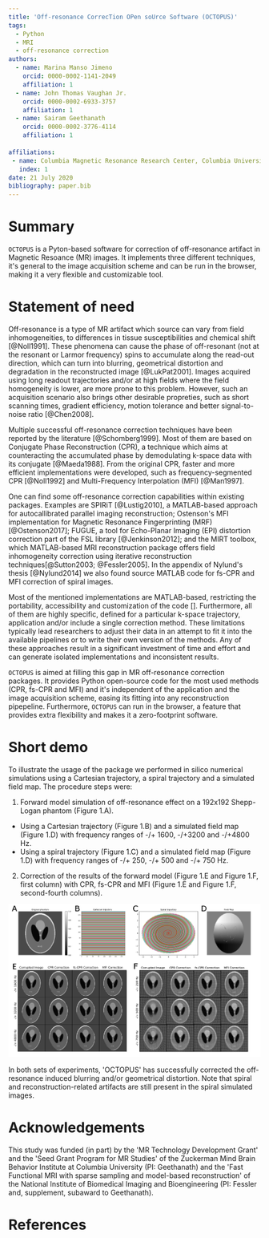 ```yaml
---
title: 'Off-resonance CorrecTion OPen soUrce Software (OCTOPUS)'
tags:
  - Python
  - MRI
  - off-resonance correction
authors:
  - name: Marina Manso Jimeno
    orcid: 0000-0002-1141-2049
    affiliation: 1
  - name: John Thomas Vaughan Jr.
    orcid: 0000-0002-6933-3757
    affiliation: 1
  - name: Sairam Geethanath
    orcid: 0000-0002-3776-4114
    affiliation: 1

affiliations:
 - name: Columbia Magnetic Resonance Research Center, Columbia University in the City of New York, USA
   index: 1
date: 21 July 2020
bibliography: paper.bib
---
```


# Summary

`OCTOPUS` is a Pyton-based software for correction of off-resonance artifact in Magnetic Resoance (MR) images. It implements three different techniques, it's general to the image acquisition scheme and can be run in the browser, making it a very flexible and customizable tool.

# Statement of need

 Off-resonance is a type of MR artifact which source can vary from field inhomogeneities, to differences in tissue susceptibilities and chemical shift [@Noll1991]. These phenomena can cause the phase of off-resonant (not at the resonant or Larmor frequency) spins to accumulate along the read-out direction, which can turn into blurring, geometrical distortion and degradation in the reconstructed image [@LukPat2001]. Images acquired using long readout trajectories and/or at high fields where the field homogeneity is lower, are more prone to this problem. However, such an acquisition scenario also brings other desirable propreties, such as short scanning times, gradient efficiency, motion tolerance and better signal-to-noise ratio [@Chen2008].

Multiple successful off-resonance correction techniques have been reported by the literature [@Schomberg1999]. Most of them are based on Conjugate Phase Reconstruction (CPR), a technique which aims at counteracting the accumulated phase by demodulating k-space data with its conjugate [@Maeda1988]. From the original CPR, faster and more efficient implementations were developed, such as frequency-segmented CPR [@Noll1992] and Multi-Frequency Interpolation (MFI) [@Man1997].

One can find some off-resonance correction capabilities within existing packages. Examples are SPIRiT [@Lustig2010], a MATLAB-based approach for autocallibrated parallel imaging reconstruction; Ostenson's MFI implementation for Magnetic Resonance Fingerprinting (MRF) [@Ostenson2017]; FUGUE, a tool for Echo-Planar Imaging (EPI) distortion correction part of the FSL library [@Jenkinson2012]; and the MIRT toolbox, which MATLAB-based MRI reconstruction package offers field inhomogeneity correction using iterative reconstruction techniques[@Sutton2003; @Fessler2005]. In the appendix of Nylund's thesis [@Nylund2014] we also found source MATLAB code for fs-CPR and MFI correction of spiral images.

Most of the mentioned implementations are MATLAB-based, restricting the portability, accessibility and customization of the code []. Furthermore, all of them are highly specific, defined for a particular k-space trajectory, application and/or include a single correction method. These limitations typically lead researchers to adjust their data in an attempt to fit it into the available pipelines or to write their own version of the methods. Any of these approaches result in a significant investment of time and effort and can generate isolated implementations and inconsistent results.

`OCTOPUS` is aimed at filling this gap in MR off-resonance correction packages. It provides Python open-source code for the most used methods (CPR, fs-CPR and MFI) and it's independent of the application and the image acquisition scheme, easing its fitting into any reconstruction pipepeline. Furthermore, `OCTOPUS` can run in the browser, a feature that provides extra flexibility and makes it a zero-footprint software.

# Short demo

To illustrate the usage of the package we performed in silico numerical simulations using a Cartesian trajectory, a spiral trajectory and a simulated field map. The procedure steps were:
1. Forward model simulation of off-resonance effect on a 192x192 Shepp-Logan phantom (Figure 1.A).
* Using a Cartesian trajectory (Figure 1.B) and a simulated field map (Figure 1.D) with frequency ranges of -/+ 1600, -/+3200 and -/+4800 Hz.
* Using a spiral trajectory (Figure 1.C) and a simulated field map (Figure 1.D) with frequency ranges of -/+ 250, -/+ 500 and -/+ 750 Hz.
2. Correction of the results of the forward model (Figure 1.E and Figure 1.F, first column) with CPR, fs-CPR and MFI (Figure 1.E and Figure 1.F, second-fourth columns).

![Figure 1: A) Shepp-Logan phantom image (192x192). B) Cartesian k-space trajectory. C) Spiral k-space trajectory. D) Simulated field map (192x192). E) Cartesian experiment results. F) Spiral experiment results.](JOSS_figs/Imagen7.png)

In both sets of experiments, 'OCTOPUS' has successfully corrected the off-resonance induced blurring and/or geometrical distortion. Note that spiral and reconstruction-related artifacts are still present in the spiral simulated images.

# Acknowledgements

This study was funded (in part) by the 'MR Technology Development Grant' and the 'Seed Grant Program for MR Studies'
of the Zuckerman Mind Brain Behavior Institute at Columbia University (PI: Geethanath) and the 'Fast Functional MRI with sparse sampling and model-based reconstruction' of the National Institute of Biomedical Imaging and Bioengineering (PI: Fessler and, supplement, subaward to  Geethanath).

# References
